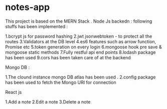 # notes-app
This project is based on the MERN Stack .
Node Js backedn : following stuffs has been implemented :

1.bcrypt js for password hashing 2.jwt jsonwebtoken - to protect all the routes 3.Validators at the DB level 4.es6 features such as arrow function, Promise etc 5.token generation on every login 6.mongoose hook pre save & mongoose static methods 7.Fully restful api end points 8.lodash package has been used 9.cors has been taken care of at the backend

Mongo DB :

1.The clound instance mongo DB atlas has been used . 2.config package has been used to fetch the Mongo URI for connection

React js

1.Add a note
2.Edit a note
3.Delete a note 
